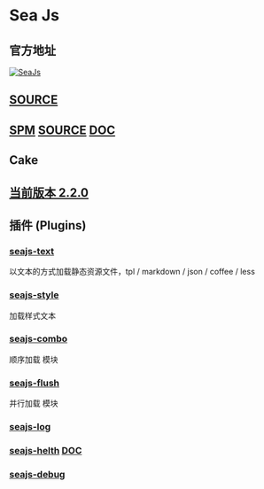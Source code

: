 # Sea Js

## 官方地址

[![SeaJs](http://seajs.org/docs/assets/images/logo.png)](http://seajs.org/docs/)

## [SOURCE](https://github.com/seajs/seajs)

## [SPM](https://spmjs.org) [SOURCE](https://github.com/spmjs/spm) [DOC](http://docs.spmjs.org/doc/)

## Cake

## [当前版本 2.2.0](https://github.com/seajs/seajs/issues/1123)

## 插件 (Plugins)

### [seajs-text](https://github.com/seajs/seajs-text)

以文本的方式加载静态资源文件，tpl / markdown / json / coffee / less

### [seajs-style](https://github.com/seajs/seajs-style)

加载样式文本

### [seajs-combo](https://github.com/seajs/seajs-combo)

顺序加载 模块

### [seajs-flush](https://github.com/seajs/seajs-flush)

并行加载 模块

### [seajs-log](https://github.com/seajs/seajs-log)

### [seajs-helth](https://github.com/seajs/seajs-health) [DOC](https://github.com/seajs/seajs-health/issues/2)

### [seajs-debug](https://github.com/seajs/seajs-debug)
